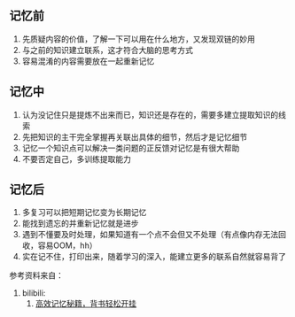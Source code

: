## 记忆前
1. 先质疑内容的价值，了解一下可以用在什么地方，又发现双链的妙用
2. 与之前的知识建立联系，这才符合大脑的思考方式
3. 容易混淆的内容需要放在一起重新记忆

## 记忆中
1. 认为没记住只是提炼不出来而已，知识还是存在的，需要多建立提取知识的线索
2. 先把知识的主干完全掌握再关联出具体的细节，然后才是记忆细节
3. 记忆一个知识点可以解决一类问题的正反馈对记忆是有很大帮助
4. 不要否定自己，多训练提取能力

## 记忆后
1. 多复习可以把短期记忆变为长期记忆
2. 能找到遗忘的并重新记忆就是进步
3. 遇到不懂要及时处理，如果知道有一个点不会但又不处理（有点像内存无法回收，容易OOM，hh）
4. 实在记不住，打印出来，随着学习的深入，能建立更多的联系自然就容易背了


参考资料来自：
1. bilibili:
    1. [高效记忆秘籍，背书轻松开挂](https://www.bilibili.com/video/BV1BN4y1L7B3)